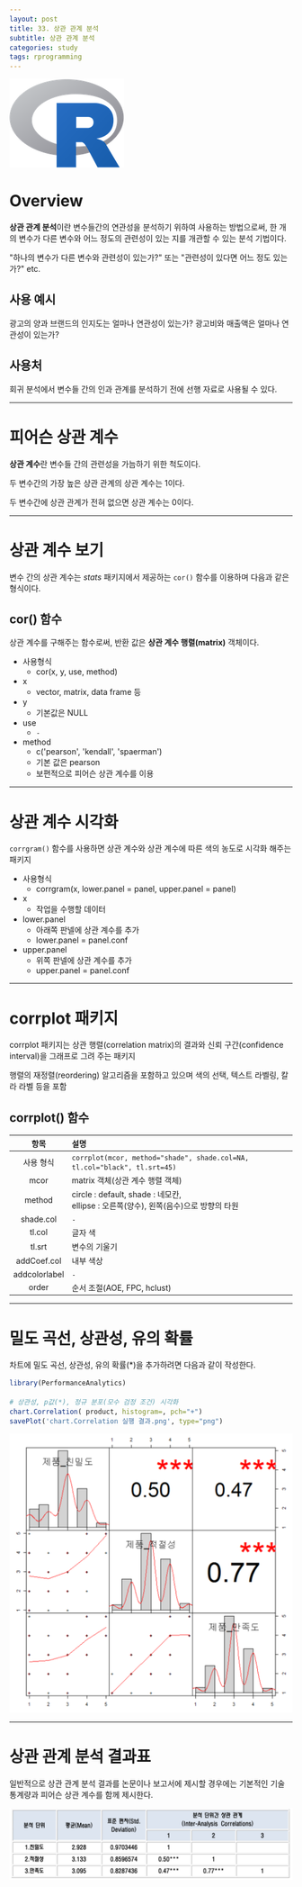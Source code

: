 ```yaml
---
layout: post
title: 33. 상관 관계 분석
subtitle: 상관 관계 분석
categories: study
tags: rprogramming
---
```


![r](/assets/img/logo/r-logo.png)

# Overview

**상관 관계 분석**이란 변수들간의 연관성을 분석하기 위하여 사용하는 방법으로써, 한 개의 변수가 다른 변수와 어느 정도의 관련성이 있는 지를 개관할 수 있는 분석 기법이다.

"하나의 변수가 다른 변수와 관련성이 있는가?" 또는 "관련성이 있다면 어느 정도 있는 가?" etc.

## 사용 예시

광고의 양과 브랜드의 인지도는 얼마나 연관성이 있는가? 광고비와 매출액은 얼마나 연관성이 있는가?

## 사용처

회귀 분석에서 변수들 간의 인과 관계를 분석하기 전에 선행 자료로 사용될 수 있다.

***

# 피어슨 상관 계수

**상관 계수**란 변수들 간의 관련성을 가늠하기 위한 척도이다.

두 변수간의 가장 높은 상관 관계의 상관 계수는 1이다.

두 변수간에 상관 관계가 전혀 없으면 상관 계수는 0이다.

***

# 상관 계수 보기

변수 간의 상관 계수는 *stats* 패키지에서 제공하는 `cor()` 함수를 이용하며 다음과 같은 형식이다.

## cor() 함수
상관 계수를 구해주는 함수로써, 반환 값은 **상관 계수 행렬(matrix)** 객체이다.

- 사용형식
  - cor(x, y, use, method)
- x
  - vector, matrix, data frame 등
- y
  - 기본값은 NULL
- use
  - `-`
- method
  - c('pearson', 'kendall', 'spaerman')
  - 기본 값은 pearson
  - 보편적으로 피어슨 상관 계수를 이용

***

# 상관 계수 시각화

`corrgram()` 함수를 사용하면 상관 계수와 상관 계수에 따른 색의 농도로 시각화 해주는 패키지

- 사용형식
  - corrgram(x, lower.panel = panel, upper.panel = panel)
- x
  - 작업을 수행할 데이터
- lower.panel
  - 아래쪽 판넬에 상관 계수를 추가
  - lower.panel = panel.conf
- upper.panel
  - 위쪽 판넬에 상관 계수를 추가
  - upper.panel = panel.conf

***

# corrplot 패키지

corrplot 패키지는 상관 행렬(correlation matrix)의 결과와 신뢰 구간(confidence interval)을 그래프로 그려 주는 패키지

행렬의 재정렬(reordering) 알고리즘을 포함하고 있으며 색의 선택, 텍스트 라벨링, 칼라 라벨 등을 포함

## corrplot() 함수

| 항목 | 설명 |
|:--------:|:--------|
| 사용 형식 | `corrplot(mcor, method="shade", shade.col=NA, tl.col="black", tl.srt=45)` |
| mcor | matrix 객체(상관 계수 행렬 객체) |
| method | circle : default, shade : 네모칸,<br>ellipse : 오른쪽(양수), 왼쪽(음수)으로 방향의 타원 |
| shade.col | `-` |
| tl.col | 글자 색 |
| tl.srt | 변수의 기울기 |
| addCoef.col | 내부 색상 |
| addcolorlabel | `-` |
| order | 순서 조절(AOE, FPC, hclust) |

***

# 밀도 곡선, 상관성, 유의 확률
차트에 밀도 곡선, 상관성, 유의 확률(*)을 추가하려면 다음과 같이 작성한다.

```R
library(PerformanceAnalytics)

# 상관성, p값(*), 정규 분포(모수 검정 조건) 시각화
chart.Correlation( product, histogram=, pch="+")
savePlot('chart.Correlation 실행 결과.png', type="png")
```

![fig01](/assets/img/study/r/191106_fig_01.png)

***

# 상관 관계 분석 결과표

일반적으로 상관 관계 분석 결과를 논문이나 보고서에 제시할 경우에는 기본적인 기술 통계량과 피어슨 상관 계수를 함께 제시한다.

![fig02](/assets/img/study/r/191106_fig_02.png)